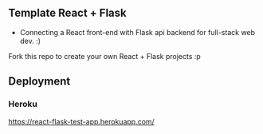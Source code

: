 ## Template React + Flask

- Connecting a React front-end with Flask api backend for full-stack web dev. :)

Fork this repo to create your own React + Flask projects :p

## Deployment

### Heroku
https://react-flask-test-app.herokuapp.com/
